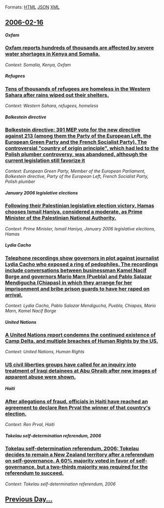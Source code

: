 
Formats: [HTML](2006/02/16/index.html)  [JSON](2006/02/16/index.json)  [XML](2006/02/16/index.xml)  

## [2006-02-16](/news/2006/02/16/index.md)

##### Oxfam
### [ Oxfam reports hundreds of thousands are affected by severe water shortages in Kenya and Somalia. ](/news/2006/02/16/oxfam-reports-hundreds-of-thousands-are-affected-by-severe-water-shortages-in-kenya-and-somalia.md)
_Context: Somalia, Kenya, Oxfam_

##### Refugees
### [ Tens of thousands of refugees are homeless in the Western Sahara after rains wiped out their shelters. ](/news/2006/02/16/tens-of-thousands-of-refugees-are-homeless-in-the-western-sahara-after-rains-wiped-out-their-shelters.md)
_Context: Western Sahara, refugees, homeless_

##### Bolkestein directive
### [ Bolkestein directive: 391 MEP vote for the new directive against 213 (among them the Party of the European Left, the European Green Party and the French Socialist Party). The controversial "country of origin principle", which had led to the Polish plumber controversy, was abandoned, although the current legislation still favorize it ](/news/2006/02/16/bolkestein-directive-391-mep-vote-for-the-new-directive-against-213-among-them-the-party-of-the-european-left-the-european-green-party-a.md)
_Context: European Green Party, Member of the European Parliament, Bolkestein directive, Party of the European Left, French Socialist Party, Polish plumber_

##### January 2006 legislative elections
### [ Following their Palestinian legislative election victory, Hamas chooses Ismail Haniya, considered a moderate, as Prime Minister of the Palestinian National Authority. ](/news/2006/02/16/following-their-palestinian-legislative-election-victory-hamas-chooses-ismail-haniya-considered-a-moderate-as-prime-minister-of-the-pale.md)
_Context: Prime Minister, Ismail Haniya, January 2006 legislative elections, Hamas_

##### Lydia Cacho
### [ Telephone recordings show governors in plot against journalist Lydia Cacho who exposed a ring of pedophiles. The recordings include conversations between businessman Kamel Nacif Borge and governors Mario Marn (Puebla) and Pablo Salazar Mendigucha (Chiapas) in which they arrange for her imprisonment and bribe prison guards to have her raped on arrival. ](/news/2006/02/16/telephone-recordings-show-governors-in-plot-against-journalist-lydia-cacho-who-exposed-a-ring-of-pedophiles-the-recordings-include-convers.md)
_Context: Lydia Cacho, Pablo Salazar Mendigucha, Puebla, Chiapas, Mario Marn, Kamel Nacif Borge_

##### United Nations
### [ A United Nations report condemns the continued existence of Camp Delta, and multiple breaches of Human Rights by the US. ](/news/2006/02/16/a-united-nations-report-condemns-the-continued-existence-of-camp-delta-and-multiple-breaches-of-human-rights-by-the-us.md)
_Context: United Nations, Human Rights_

##### 
### [ US civil liberties groups have called for an inquiry into treatment of Iraqi detainees at Abu Ghraib after new images of apparent abuse were shown. ](/news/2006/02/16/us-civil-liberties-groups-have-called-for-an-inquiry-into-treatment-of-iraqi-detainees-at-abu-ghraib-after-new-images-of-apparent-abuse-wer.md)
##### Haiti
### [ After allegations of fraud, officials in Haiti have reached an agreement to declare Ren Prval the winner of that country's election. ](/news/2006/02/16/after-allegations-of-fraud-officials-in-haiti-have-reached-an-agreement-to-declare-rene-preval-the-winner-of-that-country-s-election.md)
_Context: Ren Prval, Haiti_

##### Tokelau self-determination referendum, 2006
### [ Tokelau self-determination referendum, 2006: Tokelau decides to remain a New Zealand territory after a referendum on self-governance. A 60% majority voted in favor of self-governance, but a two-thirds majority was required for the referendum to succeed. ](/news/2006/02/16/tokelau-self-determination-referendum-2006-tokelau-decides-to-remain-a-new-zealand-territory-after-a-referendum-on-self-governance-a-60.md)
_Context: Tokelau self-determination referendum, 2006_

## [Previous Day...](/news/2006/02/15/index.md)

